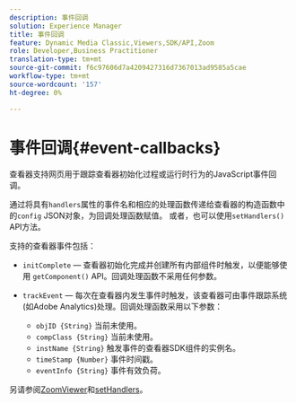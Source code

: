 ```yaml
---
description: 事件回调
solution: Experience Manager
title: 事件回调
feature: Dynamic Media Classic,Viewers,SDK/API,Zoom
role: Developer,Business Practitioner
translation-type: tm+mt
source-git-commit: f6c97606d7a4209427316d7367013ad9585a5cae
workflow-type: tm+mt
source-wordcount: '157'
ht-degree: 0%

---
```



# 事件回调{#event-callbacks}

查看器支持网页用于跟踪查看器初始化过程或运行时行为的JavaScript事件回调。

通过将具有`handlers`属性的事件名和相应的处理函数传递给查看器的构造函数中的`config` JSON对象，为回调处理函数赋值。 或者，也可以使用`setHandlers()` API方法。

支持的查看器事件包括：

* `initComplete`  — 查看器初始化完成并创建所有内部组件时触发，以便能够使用 `getComponent()` API。回调处理函数不采用任何参数。

* `trackEvent`  — 每次在查看器内发生事件时触发，该查看器可由事件跟踪系统(如Adobe Analytics)处理。回调处理函数采用以下参数：

   * `objID {String}` 当前未使用。
   * `compClass {String}` 当前未使用。
   * `instName {String}` 触发事件的查看器SDK组件的实例名。
   * `timeStamp {Number}` 事件时间戳。
   * `eventInfo {String}` 事件有效负荷。

另请参阅[ZoomViewer](../../c-html5-s7-aem-asset-viewers/c-html5-20-zoom-viewer-about/c-html5-20-zoom-viewer-javascriptapiref/r-html5-zoom-viewer-20-javascriptapiref-zoomviewer.md#reference-bd16cadc0c054fafb0db4994741d47cd)和[setHandlers](../../c-html5-s7-aem-asset-viewers/c-html5-20-zoom-viewer-about/c-html5-20-zoom-viewer-javascriptapiref/r-html5-zoom-viewer-20-javascriptapiref-sethandlers.md#reference-d76f126ac4354dc282e56afd49a0c643)。
